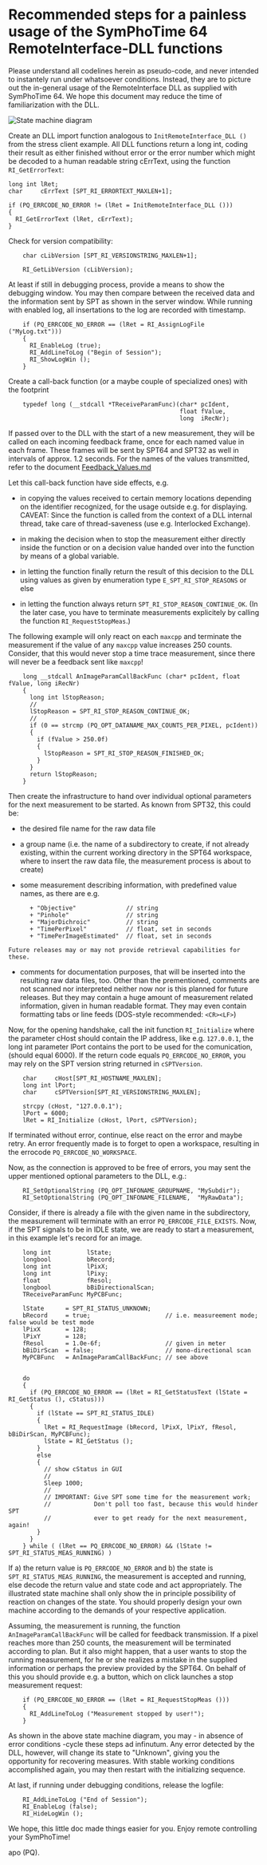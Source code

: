 
# Recommended steps for a painless usage of the SymPhoTime 64 RemoteInterface-DLL functions


Please understand all codelines herein as pseudo-code, and never intended to instantely run under whatsoever conditions. Instead, they are to picture out the in-general usage of the RemoteInterface DLL as supplied with SymPhoTime 64. We hope this document may reduce the time of familiarization with the DLL.

![State machine diagram](images/RI_StateMachine.png)

Create an DLL import function analogous to ```InitRemoteInterface_DLL ()``` from the stress client example. All DLL functions return a long int, coding their result as either finished without error or the error number which might be decoded to a human readable string cErrText, using the function ```RI_GetErrorText```:

```
long int lRet;
char     cErrText [SPT_RI_ERRORTEXT_MAXLEN+1];

if (PQ_ERRCODE_NO_ERROR != (lRet = InitRemoteInterface_DLL ()))
{
  RI_GetErrorText (lRet, cErrText);
}
```

Check for version compatibility:

```
    char cLibVersion [SPT_RI_VERSIONSTRING_MAXLEN+1];

    RI_GetLibVersion (cLibVersion);
```

At least if still in debugging process, provide a means to show the debugging window. You may then compare between the received data and the information sent by SPT as shown in the server window. While running with enabled log, all insertations to the log are recorded with timestamp.

```
    if (PQ_ERRCODE_NO_ERROR == (lRet = RI_AssignLogFile ("MyLog.txt")))
    {
      RI_EnableLog (true);
      RI_AddLineToLog ("Begin of Session");
      RI_ShowLogWin ();
    }
```

Create a call-back function (or a maybe couple of specialized ones)
with the footprint
```
    typedef long (__stdcall *TReceiveParamFunc)(char* pcIdent,
                                                float fValue,
                                                long  iRecNr);
```
If passed over to the DLL with the start of a new measurement, they will be called on each incoming feedback frame, once for each named value in each frame. These frames will be sent by SPT64 and SPT32 as well in intervals of approx. 1.2 seconds. For the names of the values transmitted, refer to the document [Feedback_Values.md](Feedback_Values.md)

Let this call-back function have side effects, e.g.

  - in copying the values received to certain memory locations depending on the identifier recognized, for the usage outside e.g. for displaying. CAVEAT: Since the function is called from the context of a DLL internal thread, take care of thread-saveness (use e.g. Interlocked Exchange).

  - in making the decision when to stop the measurement either directly inside the function or on a decision value handed over into the function by means of a global variable.

  - in letting the function finally return the result of this decision to the DLL using values as given by enumeration type ```E_SPT_RI_STOP_REASONS``` or else

  - in letting the function always return ```SPT_RI_STOP_REASON_CONTINUE_OK```.
    (In the later case, you have to terminate measurements explicitely by calling the function ```RI_RequestStopMeas```.)


The following example will only react on each ```maxcpp``` and terminate the measurement if the value of any ```maxcpp``` value increases 250 counts. Consider, that this would never stop a time trace measurement, since there will never be a feedback sent like ```maxcpp```!
```
    long __stdcall AnImageParamCallBackFunc (char* pcIdent, float fValue, long iRecNr)
    {
      long int lStopReason;
      //
      lStopReason = SPT_RI_STOP_REASON_CONTINUE_OK;
      //
      if (0 == strcmp (PQ_OPT_DATANAME_MAX_COUNTS_PER_PIXEL, pcIdent))
      {
        if (fValue > 250.0f)
        {
          lStopReason = SPT_RI_STOP_REASON_FINISHED_OK;
        }
      }
      return lStopReason;
    }
```


Then create the infrastructure to hand over individual optional parameters for the next measurement to be started. As known from SPT32, this could be:

  - the desired file name for the raw data file

  - a group name (i.e. the name of a subdirectory to create, if not already existing, within the current working directory in the SPT64 workspace, where to insert the raw data file, the measurement process is about to create)

  - some measurement describing information, with predefined value names, as there are e.g.

```
      + "Objective"              // string
      + "Pinhole"                // string
      + "MajorDichroic"          // string
      + "TimePerPixel"           // float, set in seconds
      + "TimePerImageEstimated"  // float, set in seconds
```
    Future releases may or may not provide retrieval capabilities for these.

  - comments for documentation purposes, that will be inserted into the resulting raw data files, too. Other than the prementioned, comments are not scanned nor interpreted neither now nor is this planned for future releases. But they may contain a huge amount of measurement related information, given in human readable format. They may even contain formatting tabs or line feeds (DOS-style recommended: ```<CR><LF>```)


Now, for the opening handshake, call the init function ```RI_Initialize``` where the parameter cHost should contain the IP address, like e.g. ```127.0.0.1```, the long int parameter lPort contains the port to be used for the comunication, (should equal 6000). If the return code equals ```PQ_ERRCODE_NO_ERROR```, you may rely on the SPT version string returned in ```cSPTVersion```.

```
    char     cHost[SPT_RI_HOSTNAME_MAXLEN];
    long int lPort;
    char     cSPTVersion[SPT_RI_VERSIONSTRING_MAXLEN];

    strcpy (cHost, "127.0.0.1");
    lPort = 6000;
    lRet = RI_Initialize (cHost, lPort, cSPTVersion);
```

If terminated without error, continue, else react on the error and maybe retry. An error frequently made is to forget to open a workspace, resulting in the errocode ```PQ_ERRCODE_NO_WORKSPACE```.

Now, as the connection is approved to be free of errors, you may sent the upper mentioned optional parameters to the DLL, e.g.:

```
    RI_SetOptionalString (PQ_OPT_INFONAME_GROUPNAME, "MySubdir");
    RI_SetOptionalString (PQ_OPT_INFONAME_FILENAME,  "MyRawData");
```

Consider, if there is already a file with the given name in the subdirectory, the measurement will terminate with an error ```PQ_ERRCODE_FILE_EXISTS```.
Now, if the SPT signals to be in IDLE state, we are ready to start a measurement, in this example let's record for an image.

```
    long int          lState;
    longbool          bRecord;
    long int          lPixX;
    long int          lPixy;
    float             fResol;
    longbool          bBiDirectionalScan;
    TReceiveParamFunc MyPCBFunc;

    lState      = SPT_RI_STATUS_UNKNOWN;
    bRecord     = true;                     // i.e. measureement mode; false would be test mode
    lPixX       = 128;
    lPixY       = 128;
    fResol      = 1.0e-6f;                  // given in meter
    bBiDirScan  = false;                    // mono-directional scan
    MyPCBFunc   = AnImageParamCallBackFunc; // see above


    do
    {
      if (PQ_ERRCODE_NO_ERROR == (lRet = RI_GetStatusText (lState = RI_GetStatus (), cStatus)))
      {
        if (lState == SPT_RI_STATUS_IDLE)
        {
          lRet = RI_RequestImage (bRecord, lPixX, lPixY, fResol, bBiDirScan, MyPCBFunc);
          lState = RI_GetStatus ();
        }
        else
        {
          // show cStatus in GUI
          //
          Sleep 1000;
          //
          // IMPORTANT: Give SPT some time for the measurement work;
          //            Don't poll too fast, because this would hinder SPT
          //            ever to get ready for the next measurement, again!
        }
      }
    } while ( (lRet == PQ_ERRCODE_NO_ERROR) && (lState != SPT_RI_STATUS_MEAS_RUNNING) )
```

If
  a) the return value is ```PQ_ERRCODE_NO_ERROR``` and
  b) the state is ```SPT_RI_STATUS_MEAS_RUNNING```, the measurement is accepted and running, else decode the return value and
state code and act appropriately. The illustrated state machine shall only show the in principle possibility of reaction on changes of the state. You should properly design your own machine according to the demands of your
respective application.

Assuming, the measurement is running, the function ```AnImageParamCallBackFunc``` will be called for feedback transmission. If a pixel reaches more than 250 counts, the measurement will be terminated according to plan. But it also might happen, that a user wants to stop the running measurement, for he or she realizes a mistake in the supplied information or perhaps the preview provided by the SPT64. On behalf of this you should provide e.g. a button, which on click launches a stop measurement request:

```
    if (PQ_ERRCODE_NO_ERROR == (lRet = RI_RequestStopMeas ()))
    {
      RI_AddLineToLog ("Measurement stopped by user!");
    }
```


As shown in the above state machine diagram, you may - in absence of error conditions -cycle these steps ad infinutum. Any error detected by the DLL, however, will change its state to "Unknown", giving you the opportunity for recovering
measures. With stable working conditions accomplished again, you may then restart with the initializing sequence.

At last, if running under debugging conditions, release the logfile:

```
    RI_AddLineToLog ("End of Session");
    RI_EnableLog (false);
    RI_HideLogWin ();
```

We hope, this little doc made things easier for you.
Enjoy remote controlling your SymPhoTime!

apo (PQ).
